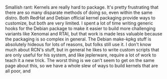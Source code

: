 Smallish rant: Kernels are really hard to package.  It's pretty
frustrating that there are so many disparate methods of doing so, even
within the same distro.  Both RedHat and Debian official kernel
packaging provide ways to customize, but both are very limited.  I
spent a lot of time writing generic hooks for the Debian package to
make it easier to build more challenging variants like Xenomai and
RTAI, but that work is made less valuable because the packaging is so
complex in general.  The Debian make-kpkg stuff is absolutely hideous
for lots of reasons, but folks still use it.  I don't know much about
RCN's stuff, but in general he likes to write custom scripts that are
only useful for his system, and like jeplerware, require a lot of work
to teach it a new trick.  The worst thing is we can't seem to get on
the same page about this, so we have a whole slew of ways to build
kernels that are all poor, and